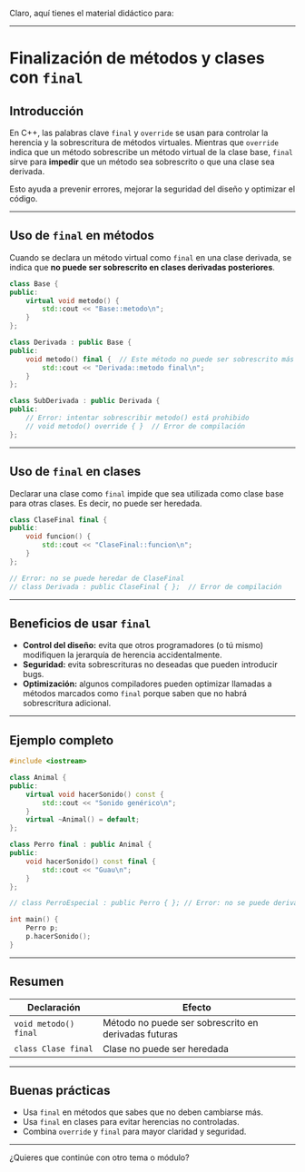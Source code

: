 Claro, aquí tienes el material didáctico para:

---

# Finalización de métodos y clases con `final`

## Introducción

En C++, las palabras clave `final` y `override` se usan para controlar la herencia y la sobrescritura de métodos virtuales. Mientras que `override` indica que un método sobrescribe un método virtual de la clase base, `final` sirve para **impedir** que un método sea sobrescrito o que una clase sea derivada.

Esto ayuda a prevenir errores, mejorar la seguridad del diseño y optimizar el código.

---

## Uso de `final` en métodos

Cuando se declara un método virtual como `final` en una clase derivada, se indica que **no puede ser sobrescrito en clases derivadas posteriores**.

```cpp
class Base {
public:
    virtual void metodo() {
        std::cout << "Base::metodo\n";
    }
};

class Derivada : public Base {
public:
    void metodo() final {  // Este método no puede ser sobrescrito más adelante
        std::cout << "Derivada::metodo final\n";
    }
};

class SubDerivada : public Derivada {
public:
    // Error: intentar sobrescribir metodo() está prohibido
    // void metodo() override { }  // Error de compilación
};
```

---

## Uso de `final` en clases

Declarar una clase como `final` impide que sea utilizada como clase base para otras clases. Es decir, no puede ser heredada.

```cpp
class ClaseFinal final {
public:
    void funcion() {
        std::cout << "ClaseFinal::funcion\n";
    }
};

// Error: no se puede heredar de ClaseFinal
// class Derivada : public ClaseFinal { };  // Error de compilación
```

---

## Beneficios de usar `final`

* **Control del diseño:** evita que otros programadores (o tú mismo) modifiquen la jerarquía de herencia accidentalmente.
* **Seguridad:** evita sobrescrituras no deseadas que pueden introducir bugs.
* **Optimización:** algunos compiladores pueden optimizar llamadas a métodos marcados como `final` porque saben que no habrá sobrescritura adicional.

---

## Ejemplo completo

```cpp
#include <iostream>

class Animal {
public:
    virtual void hacerSonido() const {
        std::cout << "Sonido genérico\n";
    }
    virtual ~Animal() = default;
};

class Perro final : public Animal {
public:
    void hacerSonido() const final {
        std::cout << "Guau\n";
    }
};

// class PerroEspecial : public Perro { }; // Error: no se puede derivar de Perro

int main() {
    Perro p;
    p.hacerSonido();
}
```

---

## Resumen

| Declaración           | Efecto                                               |
| --------------------- | ---------------------------------------------------- |
| `void metodo() final` | Método no puede ser sobrescrito en derivadas futuras |
| `class Clase final`   | Clase no puede ser heredada                          |

---

## Buenas prácticas

* Usa `final` en métodos que sabes que no deben cambiarse más.
* Usa `final` en clases para evitar herencias no controladas.
* Combina `override` y `final` para mayor claridad y seguridad.

---

¿Quieres que continúe con otro tema o módulo?
